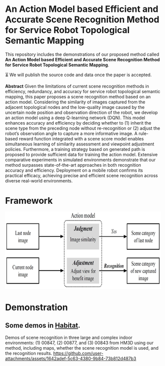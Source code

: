 # An Action Model based Efficient and Accurate Scene Recognition Method for Service Robot Topological Semantic Mapping

This repository includes the demonstrations of our proposed method called **An Action Model based Efficient and Accurate Scene Recognition Method for Service Robot Topological Semantic Mapping**. 

:hourglass_flowing_sand: We will publish the source code and data once the paper is accepted. 

**Abstract**
Given the limitations of current scene recognition methods in efficiency, redundancy, and accuracy for service robot topological semantic mapping, this paper proposes a scene recognition method based on an action model. Considering the similarity of images captured from the adjacent topological nodes and the low-quality image caused by the uncertain node position and observation direction of the robot, we develop an action model using a deep Q-learning network (DQN). This model enhances accuracy and efficiency by deciding whether to (1) inherit the scene type from the preceding node without re-recognition or (2) adjust the robot’s observation angle to capture a more informative image. A rule-based reward function integrated with a scene score model enables simultaneous learning of similarity assessment and viewpoint adjustment policies. Furthermore, a training strategy based on generated path is proposed to provide sufficient data for training the action model.	Extensive comparative experiments in simulated environments demonstrate that our method surpasses state-of-the-art approaches in both recognition accuracy and efficiency. Deployment on a mobile robot confirms its practical efficacy, achieving precise and efficient scene recognition across diverse real-world environments.

# Framework

<p align="center">
<img src="https://github.com/simpleliu66/SR_SM/blob/main/img/intro.jpg" height= "250" width="800">
</p>

# Demonstration
## Some demos in [**Habitat**](https://aihabitat.org/datasets/hm3d/).
Demos of scene recognition in three large and complex indoor environments: (1) 00847, (2) 00877, and (3) 00843 from HM3D using our method, including maps, whether the scene recognition model is used, and the recognition results.
https://github.com/user-attachments/assets/1642adef-5c63-4380-9b84-73b812d487b3
